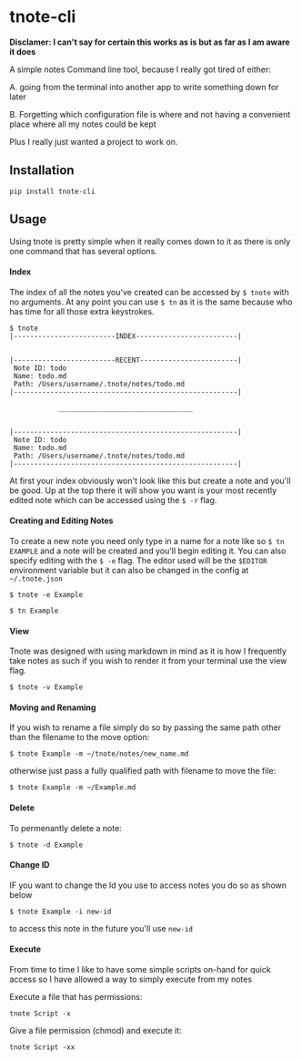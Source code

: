 # tnote-cli
**Disclamer: I can't say for certain this works as is but as far as I am aware it does**

A simple notes Command line tool, because I really got tired of either:

A. going from the terminal into another app to write something down for later

B. Forgetting which configuration file is where and not having a convenient place where all my notes could be kept

Plus I really just wanted a project to work on.

## Installation 

```
pip install tnote-cli
```


## Usage 

Using tnote is pretty simple when it really comes down to it as there is only one command that has several options. 


#### Index

The index of all the notes you've created can be accessed by `$ tnote` with no arguments.
At any point you can use `$ tn` as it is the same because who has time for all those extra keystrokes.

```
$ tnote 
|-------------------------INDEX-------------------------|


|-------------------------RECENT------------------------|
 Note ID: todo
 Name: todo.md
 Path: /Users/username/.tnote/notes/todo.md
|-------------------------------------------------------|
    
            _________________________________
            

|-------------------------------------------------------|
 Note ID: todo
 Name: todo.md
 Path: /Users/username/.tnote/notes/todo.md
|-------------------------------------------------------|

```
At first your index obviously won't look like this but create a note and you'll be good.
Up at the top there it will show you want is your most recently edited note which can be accessed 
using the `$ -r` flag.

#### Creating and Editing Notes

To create a new note you need only type in a name for a note like so `$ tn EXAMPLE` and a note will be created and 
you'll begin editing it. You can also specify editing with the `$ -e` flag. The editor used will be the `$EDITOR` 
environment variable but it can also be changed in the config at `~/.tnote.json`

```
$ tnote -e Example
```

```
$ tn Example
```

#### View

Tnote was designed with using markdown in mind as it is how I frequently take notes as 
such if you wish to render it from your terminal use the view flag.
```
$ tnote -v Example
```

#### Moving and Renaming
If you wish to rename a file simply do so by passing the same path other than the filename to the move option:
```
$ tnote Example -m ~/tnote/notes/new_name.md 
```
otherwise just pass a fully qualified path with filename to move the file:
```
$ tnote Example -m ~/Example.md
```


#### Delete
To permenantly delete a note:
```
$ tnote -d Example
```


#### Change ID
IF you want to change the Id you use to access notes you do so as shown below 
``` 
$ tnote Example -i new-id
```
to access this note in the future you'll use `new-id`

#### Execute 

From time to time I like to have some simple scripts on-hand for quick access 
so I have allowed a way to simply execute from my notes 

Execute a file that has permissions:
```
tnote Script -x
```

Give a file permission (chmod) and execute it:
```
tnote Script -xx
```


